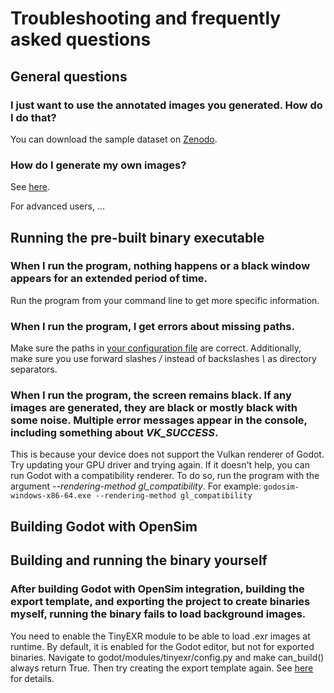 # Troubleshooting and frequently asked questions

## General questions

### I just want to use the annotated images you generated. How do I do that?

You can download the sample dataset on [Zenodo](MISSING).

### How do I generate my own images?

See [here](MISSING).

For advanced users, ...

## Running the pre-built binary executable

### When I run the program, nothing happens or a black window appears for an extended period of time.

Run the program from your command line to get more specific information.

### When I run the program, I get errors about missing paths.

Make sure the paths in [your configuration file](/docs/CONFIGURATION.md) are correct. Additionally, make sure you use forward slashes */* instead of backslashes *\\* as directory separators.

### When I run the program, the screen remains black. If any images are generated, they are black or mostly black with some noise. Multiple error messages appear in the console, including something about *VK_SUCCESS*.

This is because your device does not support the Vulkan renderer of Godot. Try updating your GPU driver and trying again. If it doesn't help, you can run Godot with a compatibility renderer. To do so, run the program with the argument *--rendering-method gl_compatibility*. For example:
`godosim-windows-x86-64.exe --rendering-method gl_compatibility`

## Building Godot with OpenSim

## Building and running the binary yourself

### After building Godot with OpenSim integration, building the export template, and exporting the project to create binaries myself, running the binary fails to load background images.

You need to enable the TinyEXR module to be able to load .exr images at runtime. By default, it is enabled for the Godot editor, but not for exported binaries. Navigate to godot/modules/tinyexr/config.py and make can_build() always return True. Then try creating the export template again. See [here](https://github.com/godotengine/godot/issues/71505) for details.